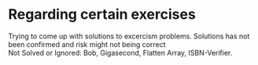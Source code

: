 # Regarding certain exercises

Trying to come up with solutions to excercism problems. Solutions has not been confirmed and risk might not being correct  <br />
Not Solved or Ignored: Bob, Gigasecond, Flatten Array, ISBN-Verifier.

